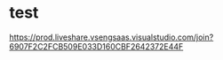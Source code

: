 # test


https://prod.liveshare.vsengsaas.visualstudio.com/join?6907F2C2FCB509E033D160CBF2642372E44F
